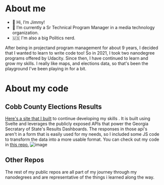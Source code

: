# About me
- 👋 Hi, I’m Jimmy!
- 👀 I’m currently a Sr Technical Program Manager in a media technology organization. 
- 🇺🇸 I'm also a big Politics nerd. 

After being in projectand program management for about 9 years, I decided that I wanted to learn to write code too! So in 2021, I took two nanodegree programs offered by Udacity.  Since then, I have continued to learn and grow my skills. I really like maps, and elections data, so that's been the playground I've been playing in for a bit.

# About my code

## Cobb County Elections Results

<a href="https://cobb-election-2018.netlify.app/">Here's a site that I built</a> to continue developing my skills . It is built using Svelte and leverages the publicly exposed APIs that power the Georgia Secratary of State's Results Dashboards.  The responses in those api's aren't in a form that is easily used for my needs, so I included some JS code to transform the data into a more usable format. You can check out my code in <a href="https://github.com/jimmydaleucf/CobbElectionProject.git">this repo.</a>
![image](https://user-images.githubusercontent.com/58115871/179288126-83829981-4a3e-4f71-ae12-2ba2562420f3.png)

## Other Repos
The rest of my public repos are all part of my journey through my nanodegrees and are representative of the things i learned along the way. 

<!---
jimmydaleucf/jimmydaleucf is a ✨ special ✨ repository because its `README.md` (this file) appears on your GitHub profile.
You can click the Preview link to take a look at your changes.
--->
